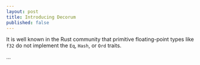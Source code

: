 ```yaml
---
layout: post
title: Introducing Decorum
published: false
---
```


It is well known in the Rust community that primitive floating-point types like
`f32` do not implement the `Eq`, `Hash`, or `Ord` traits.

...
